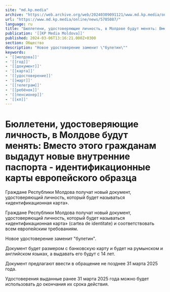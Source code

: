 ```yaml
---
site: "md.kp.media"
archive: "https://web.archive.org/web/20240309091121/www.md.kp.media/online/news/5705087/"
url: "https://www.md.kp.media/online/news/5705087/"
language: ru
title: "Бюллетени, удостоверяющие личность, в Молдове будут менять: Вместо этого гражданам выдадут новые внутренние паспорта - идентификационные карты европейского образца"
publication: '[[KP Media Moldova]]'
published: 2024-03-06T13:16:21.000Z+0300
section: Общество
description: "Новое удостоверение заменит \"булетин\""
keywords:
- '[[молдова]]'
- '[[год]]'
- '[[документ]]'
- '[[карта]]'
- '[[удостоверение]]'
- '[[март]]'
- '[[телеграм]]'
- '[[ребёнок]]'
- '[[пенсионер]]'
- '[[кп]]'
---
```


# Бюллетени, удостоверяющие личность, в Молдове будут менять: Вместо этого гражданам выдадут новые внутренние паспорта - идентификационные карты европейского образца

Граждане Республики Молдова получат новый документ, удостоверяющий личность, который будет называться «идентификационная карта».

Граждане Республики Молдова получат новый документ, удостоверяющий личность, который будет называться «идентификационная карта» (cartea de identitate) и соответствовать всем европейским требованиям.

Новое удостоверение заменит "булетин".

Документ будет размером с банковскую карту и будет на румынском и английском языках, а выдавать его будут с 14 лет.

Документ предлагают ввести в обращение не позднее 31 марта 2025 года.

Удостоверения выданные ранее 31 марта 2025 года можно будет использовать до окончания их срока действия.